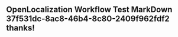 <properties
ms.topic="hero-topic"
ms.test1="hero-topic"
ms.test2="test"/>

## OpenLocalization Workflow Test MarkDown 37f531dc-8ac8-46b4-8c80-2409f962fdf2 thanks!
